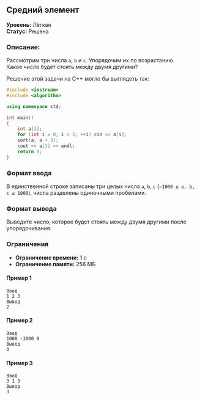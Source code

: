 ## Средний элемент

**Уровень:** Лёгкая  
**Статус:** Решена

### Описание:

Рассмотрим три числа `a`, `b` и `c`. Упорядочим их по возрастанию.  
Какое число будет стоять между двумя другими?

Решение этой задачи на C++ могло бы выглядеть так:

```cpp
#include <iostream>
#include <algorithm>

using namespace std;

int main()
{
    int a[3];
    for (int i = 0; i < 3; ++i) cin >> a[i];
    sort(a, a + 3);
    cout << a[1] << endl;
    return 0;
}
```

### Формат ввода
В единственной строке записаны три целых числа `a`, `b`, `c`
(`−1000 ≤ a, b, c ≤ 1000`), числа разделены одиночными пробелами.

### Формат вывода
Выведите число, которое будет стоять между двумя другими после упорядочивания.

### Ограничения
- **Ограничение времени:** 1 с
- **Ограничение памяти:** 256 МБ
  
#### Пример 1
```
Ввод
1 2 3
Вывод
2
```
#### Пример 2
```
Ввод
1000 -1000 0
Вывод
0
```
#### Пример 3
```
Ввод
3 1 3
Вывод
3
```